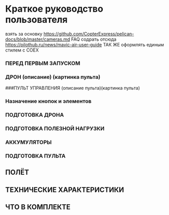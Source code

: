 # Краткое руководство пользователя
взять за основку 
https://github.com/CopterExpress/pelican-docs/blob/master/cameras.md
FAQ содрать отсюда
https://pilothub.ru/news/mavic-air-user-guide
ТАК ЖЕ оформлять единым стилем с COEX
### ПЕРЕД ПЕРВЫМ ЗАПУСКОМ
### ДРОН (описание) (картинка пульта)
###ПУЛЬТ УПРАВЛЕНИЯ (описание пульта)(картинка пульта)
### Назначение кнопок и элементов
### ПОДГОТОВКА ДРОНА
### ПОДГОТОВКА ПОЛЕЗНОЙ НАГРУЗКИ 
### АККУМУЛЯТОРЫ
### ПОДГОТОВКА ПУЛЬТА
## ПОЛЁТ
## ТЕХНИЧЕСКИЕ ХАРАКТЕРИСТИКИ 
## ЧТО В КОМПЛЕКТЕ

